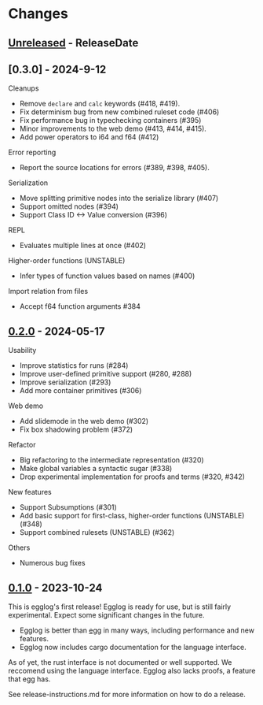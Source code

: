 # Changes

## [Unreleased] - ReleaseDate

## [0.3.0] - 2024-9-12

Cleanups

- Remove `declare` and `calc` keywords (#418, #419).
- Fix determinism bug from new combined ruleset code (#406)
- Fix performance bug in typechecking containers (#395)
- Minor improvements to the web demo (#413, #414, #415).
- Add power operators to i64 and f64 (#412)

Error reporting

- Report the source locations for errors (#389, #398, #405).

Serialization

- Move splitting primitive nodes into the serialize library (#407)
- Support omitted nodes (#394)
- Support Class ID <-> Value conversion (#396)

REPL

- Evaluates multiple lines at once (#402)

Higher-order functions (UNSTABLE)

- Infer types of function values based on names (#400)

Import relation from files

- Accept f64 function arguments #384

## [0.2.0] - 2024-05-17

Usability

- Improve statistics for runs (#284)
- Improve user-defined primitive support (#280, #288)
- Improve serialization (#293)
- Add more container primitives (#306)

Web demo

- Add slidemode in the web demo (#302)
- Fix box shadowing problem (#372)

Refactor

- Big refactoring to the intermediate representation (#320)
- Make global variables a syntactic sugar (#338)
- Drop experimental implementation for proofs and terms (#320, #342)

New features

- Support Subsumptions (#301)
- Add basic support for first-class, higher-order functions (UNSTABLE) (#348)
- Support combined rulesets (UNSTABLE) (#362)

Others

- Numerous bug fixes

## [0.1.0] - 2023-10-24
This is egglog's first release! Egglog is ready for use, but is still fairly experimental. Expect some significant changes in the future.

- Egglog is better than [egg](https://github.com/egraphs-good/egg) in many ways, including performance and new features.
- Egglog now includes cargo documentation for the language interface.

As of yet, the rust interface is not documented or well supported. We reccomend using the language interface. Egglog also lacks proofs, a feature that egg has.


[Unreleased]: https://github.com/egraphs-good/egglog/compare/v0.2.0...HEAD
[0.1.0]: https://github.com/egraphs-good/egglog/tree/v0.1.0
[0.2.0]: https://github.com/egraphs-good/egglog/tree/v0.2.0


See release-instructions.md for more information on how to do a release.
